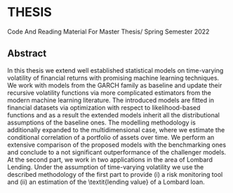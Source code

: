 # THESIS
Code And Reading Material For Master Thesis/ Spring Semester 2022


## Abstract
In this thesis we extend well established statistical models on time-varying volatility of financial returns with promising machine learning techniques. We work with models from the GARCH family as baseline and update their recursive volatility functions via more complicated estimators from the modern machine learning literature. The introduced models are fitted in financial datasets via optimization with respect to likelihood-based functions and as a result the extended models inherit all the distributional assumptions of the baseline ones.  The modelling methodology is additionally expanded to the multidimensional case, where we estimate the conditional correlation of a portfolio of assets over time. We perform an extensive comparison of the proposed models with the benchmarking ones and conclude to a not significant outperformance of the challenger models. At the second part, we work in two applications in the area of Lombard Lending. Under the assumption of time-varying volatility we use the described methodology of the first part to provide (i) a risk monitoring tool and (ii) an estimation of the \textit{lending value} of a Lombard loan.
